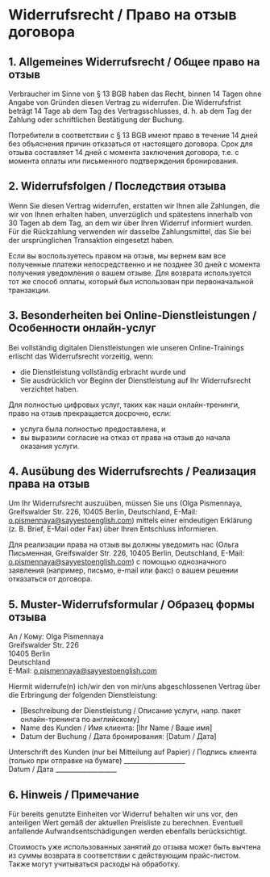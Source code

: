 # Widerrufsrecht / Право на отзыв договора
                
## 1. Allgemeines Widerrufsrecht / Общее право на отзыв

Verbraucher im Sinne von § 13 BGB haben das Recht, binnen 14 Tagen ohne Angabe von Gründen diesen Vertrag zu widerrufen. Die Widerrufsfrist beträgt 14 Tage ab dem Tag des Vertragsschlusses, d. h. ab dem Tag der Zahlung oder schriftlichen Bestätigung der Buchung.

Потребители в соответствии с § 13 BGB имеют право в течение 14 дней без объяснения причин отказаться от настоящего договора. Срок для отзыва составляет 14 дней с момента заключения договора, т.е. с момента оплаты или письменного подтверждения бронирования.

## 2. Widerrufsfolgen / Последствия отзыва

Wenn Sie diesen Vertrag widerrufen, erstatten wir Ihnen alle Zahlungen, die wir von Ihnen erhalten haben, unverzüglich und spätestens innerhalb von 30 Tagen ab dem Tag, an dem wir über Ihren Widerruf informiert wurden. Für die Rückzahlung verwenden wir dasselbe Zahlungsmittel, das Sie bei der ursprünglichen Transaktion eingesetzt haben.

Если вы воспользуетесь правом на отзыв, мы вернем вам все полученные платежи непосредственно и не позднее 30 дней с момента получения уведомления о вашем отзыве. Для возврата используется тот же способ оплаты, который был использован при первоначальной транзакции.

## 3. Besonderheiten bei Online-Dienstleistungen / Особенности онлайн-услуг

Bei vollständig digitalen Dienstleistungen wie unseren Online-Trainings erlischt das Widerrufsrecht vorzeitig, wenn:
- die Dienstleistung vollständig erbracht wurde und
- Sie ausdrücklich vor Beginn der Dienstleistung auf Ihr Widerrufsrecht verzichtet haben.

Для полностью цифровых услуг, таких как наши онлайн-тренинги, право на отзыв прекращается досрочно, если:
- услуга была полностью предоставлена, и
- вы выразили согласие на отказ от права на отзыв до начала оказания услуги.

## 4. Ausübung des Widerrufsrechts / Реализация права на отзыв

Um Ihr Widerrufsrecht auszuüben, müssen Sie uns (Olga Pismennaya, Greifswalder Str. 226, 10405 Berlin, Deutschland, E-Mail: o.pismennaya@sayyestoenglish.com) mittels einer eindeutigen Erklärung (z. B. Brief, E-Mail oder Fax) über Ihren Entschluss informieren.

Для реализации права на отзыв вы должны уведомить нас (Ольга Письменная, Greifswalder Str. 226, 10405 Berlin, Deutschland, E-Mail: <a href="mailto:o.pismennaya@sayyestoenglish.com">o.pismennaya@sayyestoenglish.com</a>) с помощью однозначного заявления (например, письмо, e-mail или факс) о вашем решении отказаться от договора.

## 5. Muster-Widerrufsformular / Образец формы отзыва

An / Кому: Olga Pismennaya\
Greifswalder Str. 226\
10405 Berlin\
Deutschland\
E-Mail: <a href="mailto:o.pismennaya@sayyestoenglish.com">o.pismennaya@sayyestoenglish.com</a>

Hiermit widerrufe(n) ich/wir den von mir/uns abgeschlossenen Vertrag über die Erbringung der folgenden Dienstleistung:
- [Beschreibung der Dienstleistung / Описание услуги, напр. пакет онлайн-тренинга по английскому]
- Name des Kunden / Имя клиента: [Ihr Name / Ваше имя]
- Datum der Buchung / Дата бронирования: [Datum / Дата]

Unterschrift des Kunden (nur bei Mitteilung auf Papier) / Подпись клиента (только при отправке на бумаге) ___________________
\
Datum / Дата ___________________

## 6. Hinweis / Примечание

Für bereits genutzte Einheiten vor Widerruf behalten wir uns vor, den anteiligen Wert gemäß der aktuellen Preisliste zu berechnen. Eventuell anfallende Aufwandsentschädigungen werden ebenfalls berücksichtigt.

Стоимость уже использованных занятий до отзыва может быть вычтена из суммы возврата в соответствии с действующим прайс-листом. Также могут учитываться расходы на обработку.